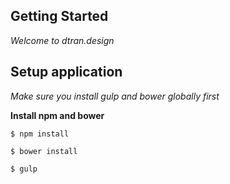 ## Getting Started

*Welcome to dtran.design*

## Setup application

*Make sure you install gulp and bower globally first*

**Install npm and bower**

`$ npm install`

`$ bower install`

`$ gulp`